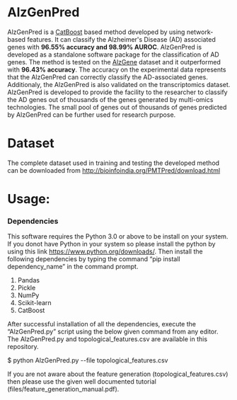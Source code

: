 # AlzGenPred
AlzGenPred is a [CatBoost](https://catboost.ai/) based method developed by using network-based features. It can classify the Alzheimer's Disease (AD) associated genes with <b>96.55% accuracy and 98.99% AUROC</b>. AlzGenPred is developed as a standalone software package for the classification of AD genes. The method is tested on the [AlzGene](http://www.alzgene.org/) dataset and it outperformed with <b>96.43% accuracy</b>. The accuracy on the experimental data represents that the AlzGenPred can correctly classify the AD-associated genes. Additionaly, the AlzGenPred is also validated on the transcriptomics dataset. AlzGenPred is developed to provide the facility to the researcher to classify the AD genes out of thousands of the genes generated by multi-omics technologies. The small pool of genes out of thousands of genes predicted by AlzGenPred can be further used for research purpose.

# Dataset
The complete dataset used in training and testing the developed method can be downloaded from http://bioinfoindia.org/PMTPred/download.html

# Usage:
<h3> Dependencies </h3>

This software requires the Python 3.0 or above to be install on your system. If you donot have Python in your system so please install the python by using this link https://www.python.org/downloads/. Then install the following dependencies by typing the command “pip install dependency_name” in the command prompt.

1. Pandas
2. Pickle
3. NumPy
4. Scikit-learn
5. CatBoost

After successful installation of all the dependencies, execute the “AlzGenPred.py” script using the below given command from any editor. The AlzGenPred.py and topological_features.csv are available in this repository.

  $ python AlzGenPred.py --file topological_features.csv

If you are not aware about the feature generation (topological_features.csv) then please use the given well documented tutorial (files/feature_generation_manual.pdf).
